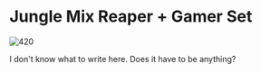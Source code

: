 # Jungle Mix Reaper + Gamer Set
![420](https://c1.staticflickr.com/5/4162/34721736006_6c8b1be13a_o.jpg)

I don't know what to write here. Does it have to be anything?
